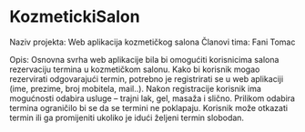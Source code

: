 # KozmetickiSalon
Naziv projekta: Web aplikacija kozmetičkog salona
Članovi tima: Fani Tomac

Opis: Osnovna svrha web aplikacije bila bi  omogućiti korisnicima salona rezervaciju termina u kozmetičkom salonu. Kako bi korisnik mogao rezervirati odgovarajući termin, potrebno je registrirati se u web aplikaciji (ime, prezime, broj mobitela, mail..). Nakon registracije korisnik ima mogućnosti odabira usluge – trajni lak, gel, masaža i slično. Prilikom odabira termina ograničilo bi se da se termini ne poklapaju. Korisnik može otkazati termin ili ga promijeniti ukoliko je idući željeni termin slobodan.
